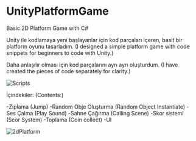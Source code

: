 # UnityPlatformGame
Basic 2D Platform Game with C#

Unity ile kodlamaya yeni başlayanlar için kod parçaları içeren,  basit bir platform oyunu tasarladım.
(I designed a simple platform game with code snippets for beginners to code with Unity.)

Daha anlaşılır olması için kod parçalarını ayrı ayrı oluşturdum.
(I have created the pieces of code separately for clarity.)

![Scripts](https://user-images.githubusercontent.com/56815816/110939552-a68add80-8346-11eb-8599-c57bf41075ae.png)

İçindekiler: (Contents:)

-Zıplama (Jump)
-Random Obje Oluşturma (Random Object Instantiate)
-Ses Çalma (Play Sound)
-Sahne Çağırma (Calling Scene)
-Skor sistemi (Scor System)
-Toplama (Coin collect)
-UI

![2dPlatform](https://user-images.githubusercontent.com/56815816/110940107-6ed06580-8347-11eb-8627-78b6c19542c0.gif)

